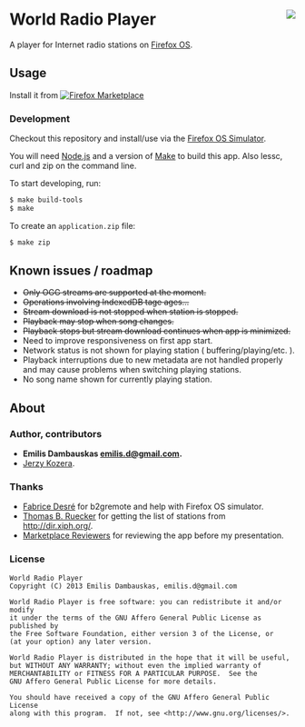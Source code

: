 # <img src="https://raw.github.com/emilis/worldradioplayer/master/static/img/icons/60.png" align="right"> World Radio Player

A player for Internet radio stations on [Firefox OS][].

## Usage

Install it from [![Firefox Marketplace][marketplace-logo]][marketplace-link]

### Development

Checkout this repository and install/use via the [Firefox OS Simulator][simulator].

You will need [Node.js][node] and a version of [Make][make] to build this app. Also lessc, curl and zip on the command line.

To start developing, run:
```bash
$ make build-tools
$ make
```

To create an `application.zip` file:
``` bash
$ make zip
```

## Known issues / roadmap

- ~~Only OGG streams are supported at the moment.~~
- ~~Operations involving IndexedDB tage ages...~~
- ~~Stream download is not stopped when station is stopped.~~
- ~~Playback may stop when song changes.~~
- ~~Playback stops but stream download continues when app is minimized.~~
- Need to improve responsiveness on first app start.
- Network status is not shown for playing station ( buffering/playing/etc. ).
- Playback interruptions due to new metadata are not handled properly and may cause problems when switching playing stations.
- No song name shown for currently playing station.

## About

### Author, contributors

- **Emilis Dambauskas <emilis.d@gmail.com>.**
- [Jerzy Kozera][jkozera].

### Thanks

- [Fabrice Desré][fabricedesre] for b2gremote and help with Firefox OS simulator.
- [Thomas B. Ruecker][dm8tbr] for getting the list of stations from <http://dir.xiph.org/>.
- [Marketplace Reviewers][] for reviewing the app before my presentation.

### License

    World Radio Player
    Copyright (C) 2013 Emilis Dambauskas, emilis.d@gmail.com

    World Radio Player is free software: you can redistribute it and/or modify
    it under the terms of the GNU Affero General Public License as published by
    the Free Software Foundation, either version 3 of the License, or
    (at your option) any later version.

    World Radio Player is distributed in the hope that it will be useful,
    but WITHOUT ANY WARRANTY; without even the implied warranty of
    MERCHANTABILITY or FITNESS FOR A PARTICULAR PURPOSE.  See the
    GNU Affero General Public License for more details.

    You should have received a copy of the GNU Affero General Public License
    along with this program.  If not, see <http://www.gnu.org/licenses/>.

[Firefox OS]: https://www.mozilla.org/en-US/firefox/partners/#os "Firefox OS"
[marketplace-link]: https://marketplace.firefox.com/app/world-radio-player/ "World Radio Player"
[marketplace-logo]: https://raw.github.com/emilis/worldradioplayer/master/static/img/marketplace-logo.png "Firefox Marketplace"
[simulator]: https://addons.mozilla.org/en-US/firefox/addon/firefox-os-simulator/ "Firefox OS Simulator"
[fabricedesre]: https://github.com/fabricedesre "Fabrice Desré"
[dm8tbr]: https://github.com/dm8tbr "Thomas B. Ruecker"
[Marketplace Reviewers]: https://wiki.mozilla.org/Marketplace/Reviewers "Marketplace Reviewers"
[jkozera]: https://github.com/jkozera "Jerzy Kozera"
[node]: http://nodejs.org/ "Node.js"
[make]: https://en.wikipedia.org/wiki/Make_%28software%29 "Make"
